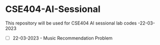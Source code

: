 # CSE404-AI-Sessional
This repository will be used for CSE404 AI sessional lab codes -22-03-2023

- [ ] 22-03-2023 - Music Recommendation Problem
